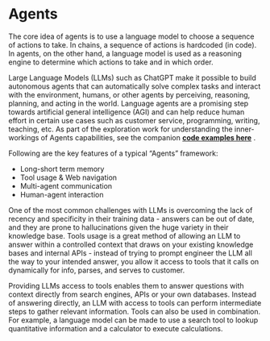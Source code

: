 # Agents
The core idea of agents is to use a language model to choose a sequence of actions to take. In chains, a sequence of actions is hardcoded (in code). In agents, on the other hand, a language model is used as a reasoning engine to determine which actions to take and in which order.

Large Language Models (LLMs) such as ChatGPT make it possible to build autonomous agents that can automatically solve complex tasks and interact with the environment, humans, or other agents by perceiving, reasoning, planning, and acting in the world. Language agents are a promising step towards artificial general intelligence (AGI) and can help reduce human effort in certain use cases such as customer service, programming, writing, teaching, etc. As part of the exploration work for understanding the inner-workings of Agents capabilities, see the companion [**code examples here**](/Agents) .

Following are the key features of a typical “Agents” framework:
- Long-short term memory
- Tool usage & Web navigation
- Multi-agent communication
- Human-agent interaction

One of the most common challenges with LLMs is overcoming the lack of recency and specificity in their training data - answers can be out of date, and they are prone to hallucinations given the huge variety in their knowledge base. Tools usage is a great method of allowing an LLM to answer within a controlled context that draws on your existing knowledge bases and internal APIs - instead of trying to prompt engineer the LLM all the way to your intended answer, you allow it access to tools that it calls on dynamically for info, parses, and serves to customer.

Providing LLMs access to tools enables them to answer questions with context directly from search engines, APIs or your own databases. Instead of answering directly, an LLM with access to tools can perform intermediate steps to gather relevant information. Tools can also be used in combination. For example, a language model can be made to use a search tool to lookup quantitative information and a calculator to execute calculations.